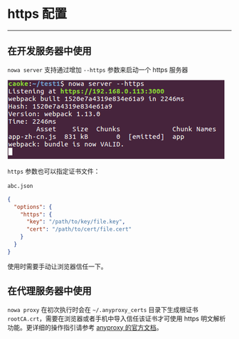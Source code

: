 # https 配置

---

## 在开发服务器中使用

`nowa server` 支持通过增加 `--https` 参数来启动一个 https 服务器

![](screenshot-server-https.png)

`https` 参数也可以指定证书文件：

`abc.json`
```json
{
  "options": {
    "https": {
      "key": "/path/to/key/file.key",
      "cert": "/path/to/cert/file.cert"
    }
  }
}
```

使用时需要手动让浏览器信任一下。

## 在代理服务器中使用

`nowa proxy` 在初次执行时会在 `~/.anyproxy_certs` 目录下生成根证书 `rootCA.crt`，需要在浏览器或者手机中导入信任该证书才可使用 https 明文解析功能。更详细的操作指引请参考 [anyproxy 的官方文档](https://github.com/alibaba/anyproxy/wiki/HTTPS%E7%9B%B8%E5%85%B3%E6%95%99%E7%A8%8B#step-2---%E7%94%9F%E6%88%90rootca%E6%89%93%E5%BC%80%E4%BF%A1%E4%BB%BB%E5%AE%83)。